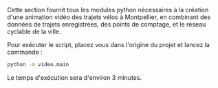 Cette section fournit tous les modules python nécessaires à la création d'une animation vidéo des trajets vélos à Montpellier, en combinant des données de trajets enregistrées, des points de comptage, et le réseau cyclable de la ville. 

Pour exécuter le script, placez vous dans l'origine du projet et lancez la commande : 

```bash
python -m video.main
```

Le temps d'exécution sera d'environ 3 minutes. 
